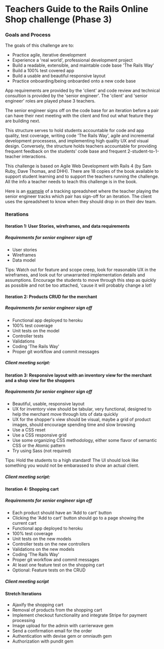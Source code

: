 # Teachers Guide to the Rails Online Shop challenge (Phase 3)

### Goals and Process

The goals of this challenge are to:
- Practice agile, iterative development 
- Experience a 'real world', professional development project
- Build a readable, extensible, and maintable code base 'The Rails Way'
- Build a 100% test covered app
- Build a usable and beautiful responsive layout
- Practice onboarding/being onboarded onto a new code base

App requirements are provided by the 'client' and code review and technical consultion is provided by the 'senior engineer'.  The 'client' and 'senior engineer' roles are played phase 3 teachers.

The senior engineer signs off on the code base for an iteration before a pair can have their next meeting with the client and find out what feature they are building next.

This structure serves to hold students accountable for code and app quality, test coverage, writing code 'The Rails Way', agile and incremental development processess, and implementing high quality UX and visual design.  Conversely, the structure holds teachers accountable for providing frequent feedback on the students' code base and frequent 2-student-to-1-teacher interactions. 

This challenge is based on Agile Web Development with Rails 4 (by Sam Ruby, Dave Thomas, and DHH).  There are 18 copies of the book available to support student learning and to support the teachers running the challenge.  All the info a teacher needs to teach this challenge is in the book.

Here is an [example](https://docs.google.com/spreadsheets/d/14r-3aPGNZcPXPXZegyDX259XGLzgOLpKd58XnafFVrw/edit#gid=0) of a tracking spreadsheet where the teacher playing the senior engineer tracks which pair has sign-off for an iteration.  The client uses the spreadsheet to know when they should drop in on their dev team.

### Iterations

#### Iteration 1: User Stories, wireframes, and data requirements

##### Requirements for senior engineer sign off
- User stories 
- Wireframes
- Data model

Tips: Watch out for feature and scope creep, look for reasonable UX in the wireframes, and look out for unwarranted implementation details and assumptions.  Encourage the students to move through this step as quickly as possible and not be too attached, 'cause it will probably change a lot!

#### Iteration 2: Products CRUD for the merchant


##### Requirements for senior engineer sign off

- Functional app deployed to heroku
- 100% test coverage
- Unit tests on the model
- Controller tests
- Validations
- Coding 'The Rails Way'
- Proper git workflow and commit messages

##### Client meeting script:

#### Iteration 3: Responsive layout with an inventory view for the merchant and a shop view for the shoppers

##### Requirements for senior engineer sign off

- Beautiful, usable, responsive layout
- UX for inventory view should be tabular, very functional, designed to help the merchant move through lots of data quickly
- UX for the shopper's view should be visual, maybe a grid of product images, should encourage spending time and slow browsing
- Use a CSS reset
- Use a CSS responsive grid
- Use some organizing CSS methodology, either some flavor of semantic CSS or the Atomic pattern
- Try using Sass (not required)

Tips: Hold the students to a high standard!  The UI should look like something you would not be embarassed to show an actual client.

##### Client meeting script:

#### Iteration 4: Shopping cart

##### Requirements for senior engineer sign off

- Each product should have an 'Add to cart' button
- Clicking the 'Add to cart' button should go to a page showing the current cart
- Functional app deployed to heroku
- 100% test coverage
- Unit tests on the new models
- Controller tests on the new controllers
- Validations on the new models
- Coding 'The Rails Way'
- Proper git workflow and commit messages
- At least one feature test on the shopping cart
- Optional: Feature tests on the CRUD

##### Client meeting script

#### Stretch Iterations

- Ajaxify the shopping cart
- Removal of products from the shopping cart
- Implement checkout functionality and integrate Stripe for payment processing
- Image upload for the admin with carrierwave gem
- Send a confirmation email for the order
- Authentication with devise gem or omniauth gem
- Authorization with pundit gem
